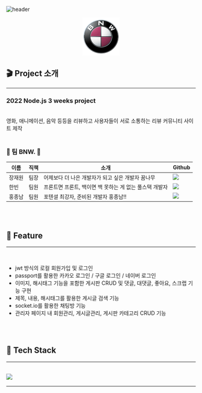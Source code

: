 ![header](https://capsule-render.vercel.app/api?type=waving&color=timeGradient&height=200&section=header&text=😎%20team%20BNW.%20😎&fontSize=70)

<center><img src='./BNW_logo.png' width="100px" height="100px"></center>  

## 🎬 Project 소개
---
### 2022 Node.js 3 weeks project
<br/>
영화, 애니메이션, 음악 등등을 리뷰하고 사용자들이 서로 소통하는 리뷰 커뮤니티 사이트 제작

<br>
<br/>

### 👊 팀 BNW. 👊


| 이름   | 직책 | 소개                                   | Github                                                                                                                                                                                      |
| ------ | ---- | -------------------------------------- | ------------------------------------------------------------------------------------------------------------------------------------------------------------------------------------------- |
| 장재원 | 팀장 | 어제보다 더 나은 개발자가 되고 싶은 개발자 꿈나무 | <a href="https://github.com/bitkunst"><img src="https://img.shields.io/badge/bitkunst-black?style=flat-square&logo=github&logoColor=white&link=https://github.com/bitkunst"/></a> |
| 한빈 | 팀원 | 프론트면 프론트, 백이면 백 못하는 게 없는 풀스택 개발자            | <a href="https://github.com/hb707"><img src="https://img.shields.io/badge/hb707-831814?style=flat-square&logo=github&logoColor=white&link=https://github.com/hb707"/></a>    |
| 홍종남 | 팀원 | 포텐셜 최강자, 준비된 개발자 홍종남!!       | <a href="https://github.com/Hongjongnam"><img src="https://img.shields.io/badge/Hongjongnam-darkblue?style=flat-square&logo=github&logoColor=white&link=https://github.com/Hongjongnam"/></a>       |

<br>
<br/>

## 🏁 Feature
---
<br/>

- jwt 방식의 로컬 회원가입 및 로그인
- passport를 활용한 카카오 로그인 / 구글 로그인 / 네이버 로그인 
- 이미지, 해시태그 기능을 포함한 게시판 CRUD 및 댓글, 대댓글, 좋아요, 스크랩 기능 구현
- 제목, 내용, 해시태그를 활용한 게시글 검색 기능
- socket.io를 활용한 채팅방 기능
- 관리자 페이지 내 회원관리, 게시글관리, 게시판 카테고리 CRUD 기능

<br/>
<br/>

## 🔧 Tech Stack
---
<br/>
<img src="https://user-images.githubusercontent.com/69417234/162613313-ef0f71c7-709d-4104-b227-6ace0315a6cf.png">

<br/>

---


